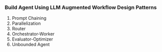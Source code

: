 ### Build Agent Using LLM Augmented Workflow Design Patterns

1. Prompt Chaining
2. Parallelization
3. Router
4. Orchestrator-Worker
5. Evaluator-Optimizer
6. Unbounded Agent
